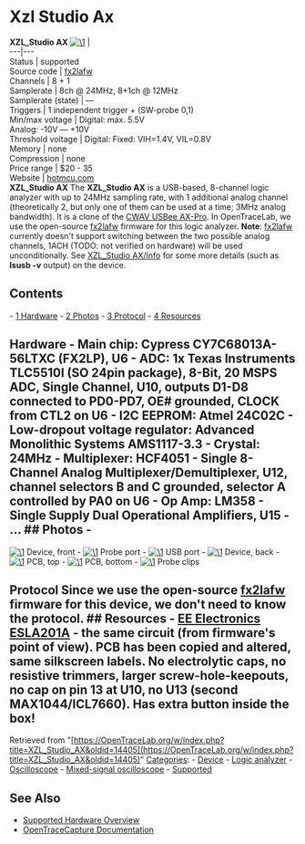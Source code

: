 # Xzl Studio Ax

**XZL_Studio AX** [![\1](../../assets/hardware/general/\2)](./File:Xzl_studio_ax_mugshot.png.html) |   
---|---  
Status | supported  
Source code | [fx2lafw](http://github.com/OpenTraceLab/?p=OpenTraceCapture.git;a=tree;f=src/hardware/fx2lafw)  
Channels | 8 + 1  
Samplerate | 8ch @ 24MHz, 8+1ch @ 12MHz  
Samplerate (state) | —  
Triggers | 1 independent trigger + (SW-probe 0,1)  
Min/max voltage | Digital: max. 5.5V  
Analog: -10V — +10V  
Threshold voltage | Digital: Fixed: VIH=1.4V, VIL=0.8V  
Memory | none  
Compression | none  
Price range | $20 - 35  
Website | [hotmcu.com](http://www.hotmcu.com/xzl-ax-oscilloscope-and-logic-analyzer-ax-pro-logic-analyzer-p-14.html?cPath=3_26)  
**XZL_Studio AX** The **XZL_Studio AX** is a USB-based, 8-channel logic analyzer with up to 24MHz sampling rate, with 1 additional analog channel (theoretically 2, but only one of them can be used at a time; 3MHz analog bandwidth). It is a clone of the [CWAV USBee AX-Pro](https://OpenTraceLab.org/w/index.php?title=CWAV_USBee_AX-Pro&action=edit&redlink=1 "CWAV USBee AX-Pro \(page does not exist\)"). In OpenTraceLab, we use the open-source [fx2lafw](Fx2lafw.html "Fx2lafw") firmware for this logic analyzer. **Note**: [fx2lafw](Fx2lafw.html "Fx2lafw") currently doesn't support switching between the two possible analog channels, 1ACH (TODO: not verified on hardware) will be used unconditionally. See [XZL_Studio AX/Info](XZL_Studio_AX/Info.html "XZL Studio AX/Info") for some more details (such as **lsusb -v** output) on the device. 
## Contents 
\- [1 Hardware](XZL_Studio_AX.html#Hardware) \- [2 Photos](XZL_Studio_AX.html#Photos) \- [3 Protocol](XZL_Studio_AX.html#Protocol) \- [4 Resources](XZL_Studio_AX.html#Resources) 
## Hardware \- **Main chip**: Cypress CY7C68013A-56LTXC (FX2LP), U6 \- **ADC**: 1x Texas Instruments TLC5510I (SO 24pin package), 8-Bit, 20 MSPS ADC, Single Channel, U10, outputs D1-D8 connected to PD0-PD7, OE# grounded, CLOCK from CTL2 on U6 \- **I2C EEPROM**: Atmel 24C02C \- **Low-dropout voltage regulator**: Advanced Monolithic Systems AMS1117-3.3 \- **Crystal**: 24MHz \- **Multiplexer**: HCF4051 - Single 8-Channel Analog Multiplexer/Demultiplexer, U12, channel selectors B and C grounded, selector A controlled by PA0 on U6 \- **Op Amp**: LM358 - Single Supply Dual Operational Amplifiers, U15 \- ... ## Photos \- 
[![\1](../../assets/hardware/general/\2)](./File:Studio_XZL_AX.jpeg.html)
Device, front
\- 
[![\1](../../assets/hardware/general/\2)](./File:Studio_XZL_AX_Probe_Port.jpeg.html)
Probe port
\- 
[![\1](../../assets/hardware/general/\2)](./File:Studio_XZL_AX_USB.jpeg.html)
USB port
\- 
[![\1](../../assets/hardware/general/\2)](./File:Studio_XZL_AX.back.jpg.html)
Device, back
\- 
[![\1](../../assets/hardware/general/\2)](./File:Studio_XZL_AX_PCB.jpeg.html)
PCB, top
\- 
[![\1](../../assets/hardware/general/\2)](./File:Studio_XZL_AX_PCB_underside.jpeg.html)
PCB, bottom
\- 
[![\1](../../assets/hardware/general/\2)](./File:Studio_XZL_AX_clips.jpeg.html)
Probe clips
## Protocol Since we use the open-source [fx2lafw](Fx2lafw.html "Fx2lafw") firmware for this device, we don't need to know the protocol. ## Resources \- [EE Electronics ESLA201A](EE_Electronics_ESLA201A.html "EE Electronics ESLA201A") - the same circuit (from firmware's point of view). PCB has been copied and altered, same silkscreen labels. No electrolytic caps, no resistive trimmers, larger screw-hole-keepouts, no cap on pin 13 at U10, no U13 (second MAX1044/ICL7660). Has extra button inside the box! 
Retrieved from "[https://OpenTraceLab.org/w/index.php?title=XZL_Studio_AX&oldid=14405](https://OpenTraceLab.org/w/index.php?title=XZL_Studio_AX&oldid=14405)" 
[Categories](specialcategories-specialcategories.md): \- [Device](./Category:Device.html "Category:Device") \- [Logic analyzer](./Category:Logic_analyzer.html "Category:Logic analyzer") \- [Oscilloscope](./Category:Oscilloscope.html "Category:Oscilloscope") \- [Mixed-signal oscilloscope](./Category:Mixed-signal_oscilloscope.html "Category:Mixed-signal oscilloscope") \- [Supported](./Category:Supported.html "Category:Supported")

## See Also
- [Supported Hardware Overview](../supported-hardware.md)
- [OpenTraceCapture Documentation](../../opentracecapture/overview.md)
